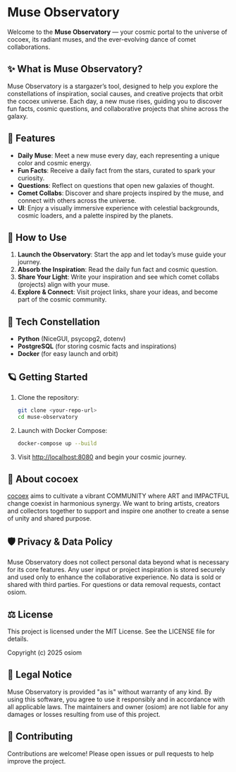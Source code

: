 # Muse Observatory

Welcome to the **Muse Observatory** — your cosmic portal to the universe of cocoex, its radiant muses, and the ever-evolving dance of comet collaborations.

## ✨ What is Muse Observatory?

Muse Observatory is a stargazer’s tool, designed to help you explore the constellations of inspiration, social causes, and creative projects that orbit the cocoex universe. Each day, a new muse rises, guiding you to discover fun facts, cosmic questions, and collaborative projects that shine across the galaxy.

## 🌌 Features

- **Daily Muse**: Meet a new muse every day, each representing a unique color and cosmic energy.
- **Fun Facts**: Receive a daily fact from the stars, curated to spark your curiosity.
- **Questions**: Reflect on questions that open new galaxies of thought.
- **Comet Collabs**: Discover and share projects inspired by the muse, and connect with others across the universe.
- **UI**: Enjoy a visually immersive experience with celestial backgrounds, cosmic loaders, and a palette inspired by the planets.

## 🚀 How to Use

1. **Launch the Observatory**: Start the app and let today’s muse guide your journey.
2. **Absorb the Inspiration**: Read the daily fun fact and cosmic question.
3. **Share Your Light**: Write your inspiration and see which comet collabs (projects) align with your muse.
4. **Explore & Connect**: Visit project links, share your ideas, and become part of the cosmic community.

## 🌠 Tech Constellation
- **Python** (NiceGUI, psycopg2, dotenv)
- **PostgreSQL** (for storing cosmic facts and inspirations)
- **Docker** (for easy launch and orbit)

## 🪐 Getting Started

1. Clone the repository:
   ```sh
   git clone <your-repo-url>
   cd muse-observatory
   ```
2. Launch with Docker Compose:
   ```sh
   docker-compose up --build
   ```
3. Visit [http://localhost:8080](http://localhost:8080) and begin your cosmic journey.

## 🌙 About cocoex
[cocoex](http://cocoex.xyz)  aims to cultivate a vibrant COMMUNITY where ART and IMPACTFUL change coexist in harmonious synergy. We want to bring artists, creators and collectors together to support and inspire one another to create a sense of unity and shared purpose.

## 🛡️ Privacy & Data Policy
Muse Observatory does not collect personal data beyond what is necessary for its core features. Any user input or project inspiration is stored securely and used only to enhance the collaborative experience. No data is sold or shared with third parties. For questions or data removal requests, contact osiom.

## ⚖️ License
This project is licensed under the MIT License. See the LICENSE file for details.

Copyright (c) 2025 osiom

## 📜 Legal Notice
Muse Observatory is provided "as is" without warranty of any kind. By using this software, you agree to use it responsibly and in accordance with all applicable laws. The maintainers and owner (osiom) are not liable for any damages or losses resulting from use of this project.

## 🤝 Contributing
Contributions are welcome! Please open issues or pull requests to help improve the project.
